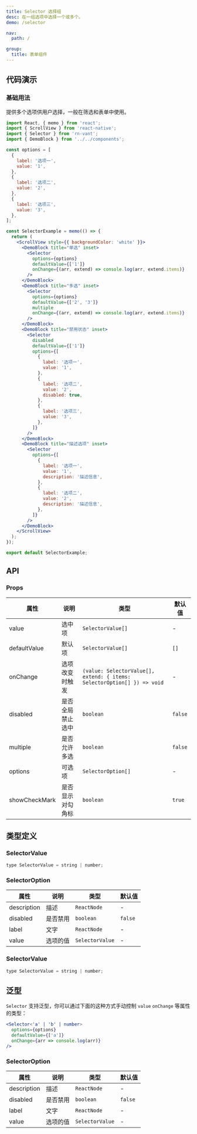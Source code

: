 ```yaml
---
title: Selector 选择组
desc: 在一组选项中选择一个或多个。
demo: /selector

nav:
  path: /

group:
  title: 表单组件
---
```


## 代码演示

### 基础用法

提供多个选项供用户选择，一般在筛选和表单中使用。

```jsx
import React, { memo } from 'react';
import { ScrollView } from 'react-native';
import { Selector } from 'rn-vant';
import { DemoBlock } from '../../components';

const options = [
  {
    label: '选项一',
    value: '1',
  },
  {
    label: '选项二',
    value: '2',
  },
  {
    label: '选项三',
    value: '3',
  },
];

const SelectorExample = memo(() => {
  return (
    <ScrollView style={{ backgroundColor: 'white' }}>
      <DemoBlock title="单选" inset>
        <Selector
          options={options}
          defaultValue={['1']}
          onChange={(arr, extend) => console.log(arr, extend.items)}
        />
      </DemoBlock>
      <DemoBlock title="多选" inset>
        <Selector
          options={options}
          defaultValue={['2', '3']}
          multiple
          onChange={(arr, extend) => console.log(arr, extend.items)}
        />
      </DemoBlock>
      <DemoBlock title="禁用状态" inset>
        <Selector
          disabled
          defaultValue={['1']}
          options={[
            {
              label: '选项一',
              value: '1',
            },
            {
              label: '选项二',
              value: '2',
              disabled: true,
            },
            {
              label: '选项三',
              value: '3',
            },
          ]}
        />
      </DemoBlock>
      <DemoBlock title="描述选项" inset>
        <Selector
          options={[
            {
              label: '选项一',
              value: '1',
              description: '描述信息',
            },
            {
              label: '选项二',
              value: '2',
              description: '描述信息',
            },
          ]}
        />
      </DemoBlock>
    </ScrollView>
  );
});

export default SelectorExample;
```

## API

### Props

| 属性          | 说明             | 类型                                                                    | 默认值  |
| ------------- | ---------------- | ----------------------------------------------------------------------- | ------- |
| value         | 选中项           | `SelectorValue[]`                                                       | -       |
| defaultValue  | 默认项           | `SelectorValue[]`                                                       | `[]`    |
| onChange      | 选项改变时触发   | `(value: SelectorValue[], extend: { items: SelectorOption[] }) => void` | -       |
| disabled      | 是否全局禁止选中 | `boolean`                                                               | `false` |
| multiple      | 是否允许多选     | `boolean`                                                               | `false` |
| options       | 可选项           | `SelectorOption[]`                                                      | -       |
| showCheckMark | 是否显示对勾角标 | `boolean`                                                               | `true`  |

## 类型定义

### SelectorValue

```jsx
type SelectorValue = string | number;
```

### SelectorOption

| 属性        | 说明     | 类型            | 默认值  |
| ----------- | -------- | --------------- | ------- |
| description | 描述     | `ReactNode`     | -       |
| disabled    | 是否禁用 | `boolean`       | `false` |
| label       | 文字     | `ReactNode`     | -       |
| value       | 选项的值 | `SelectorValue` | -       |

### SelectorValue

```jsx
type SelectorValue = string | number;
```

## 泛型

`Selector` 支持泛型，你可以通过下面的这种方式手动控制 `value` `onChange` 等属性的类型：

```jsx
<Selector<'a' | 'b' | number>
  options={options}
  defaultValue={['a']}
  onChange={arr => console.log(arr)}
/>
```

### SelectorOption

| 属性        | 说明     | 类型            | 默认值  |
| ----------- | -------- | --------------- | ------- |
| description | 描述     | `ReactNode`     | -       |
| disabled    | 是否禁用 | `boolean`       | `false` |
| label       | 文字     | `ReactNode`     | -       |
| value       | 选项的值 | `SelectorValue` | -       |
